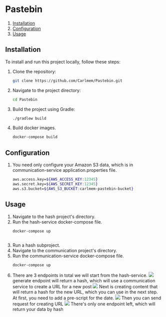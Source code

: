 # Pastebin

1. [Installation](#installation)
2. [Configuration](#Configuration)
3. [Usage](#usage)

## Installation

To install and run this project locally, follow these steps:

1. Clone the repository:
   ```bash
   git clone https://github.com/Carlmem/Pastebin.git
2. Navigate to the project directory:
   ```bash
   cd Pastebin
3. Build the project using Gradle:
   ```bash
   ./gradlew build

4. Build docker images.
   ```bash
   docker-compose build

## Configuration
1. You need only configure your Amazon S3 data, which is in communication-service application.properties file.
   ```bash
   aws.access.key=${AWS_ACCESS_KEY:12345}
   aws.secret.key=${AWS_SECRET_KEY:12345}
   aws.s3.bucket=${AWS_S3_BUCKET:carlmem-pastebin-bucket}

## Usage

1. Navigate to the hash project's directory.
2. Run the hash-service docker-compose file.
   ```bash
   docker-compose up
 
3. Run a hash subproject.
4. Navigate to the communication project's directory. 
5. Run the communication-service docker-compose file.
   ```bash
   docker-compose up
6. There are 3 endpoints in total we will start from the hash-service.
![](example/example1.PNG)
generate endpoint will return a hash, which will use a communication service to create a URL for a new post
![](example/example2.PNG)
Next is creating content that will return a hash for the new URL,
   which you can use in the next step. At first, you need to add a pre-script for the date.
![](example/example3.PNG)
Then you can send request for creating URL
![](example/example4.PNG)
There's only one endpoint left, which will return your data by hash
